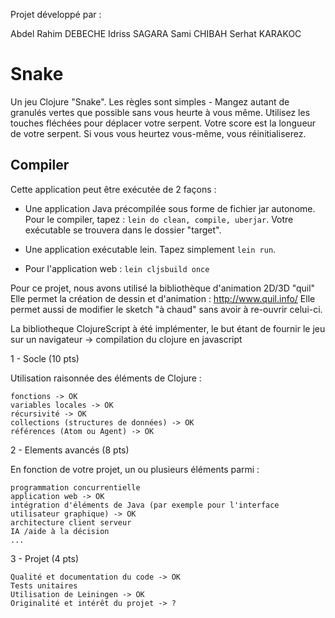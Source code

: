 Projet développé par :

Abdel Rahim DEBECHE
Idriss SAGARA
Sami CHIBAH
Serhat KARAKOC

# Snake
Un jeu Clojure "Snake". Les règles sont simples - Mangez autant de granulés vertes que possible sans vous heurte à vous même. Utilisez les touches fléchées pour déplacer votre serpent. Votre score est la longueur de votre serpent. Si vous vous heurtez vous-même, vous réinitialiserez.

## Compiler 
Cette application peut être exécutée de 2 façons :

* Une application Java précompilée sous forme de fichier jar autonome.
Pour le compiler, tapez : `lein do clean, compile, uberjar`. Votre exécutable se trouvera dans le dossier "target".

* Une application exécutable lein. Tapez simplement `lein run`.

* Pour l'application web : `lein cljsbuild once`

Pour ce projet, nous avons utilisé la bibliothèque d'animation 2D/3D "quil"
Elle permet la création de dessin et d'animation :
http://www.quil.info/
Elle permet aussi de modifier le sketch "à chaud" sans avoir à re-ouvrir celui-ci.

La bibliotheque ClojureScript à été implémenter, le but étant de fournir le jeu sur un navigateur -> compilation du clojure en javascript


1 - Socle (10 pts)

Utilisation raisonnée des éléments de Clojure : 

    fonctions -> OK
    variables locales -> OK
    récursivité -> OK
    collections (structures de données) -> OK
    références (Atom ou Agent) -> OK

2 - Elements avancés (8 pts)

En fonction de votre projet, un ou plusieurs éléments parmi :

    programmation concurrentielle
    application web -> OK 
    intégration d'éléments de Java (par exemple pour l'interface utilisateur graphique) -> OK
    architecture client serveur 
    IA /aide à la décision
    ... 

3 - Projet (4 pts)

    Qualité et documentation du code -> OK
    Tests unitaires
    Utilisation de Leiningen -> OK
    Originalité et intérêt du projet -> ?